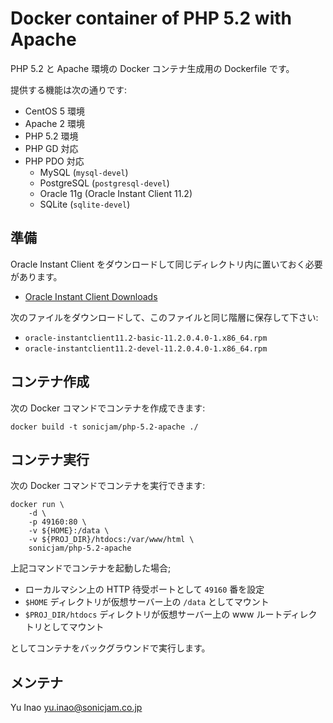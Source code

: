 Docker container of PHP 5.2 with Apache
=======================================

PHP 5.2 と Apache 環境の Docker コンテナ生成用の Dockerfile です。

提供する機能は次の通りです:

* CentOS 5 環境
* Apache 2 環境
* PHP 5.2 環境
* PHP GD 対応
* PHP PDO 対応
    * MySQL (`mysql-devel`)
    * PostgreSQL (`postgresql-devel`)
    * Oracle 11g (Oracle Instant Client 11.2)
    * SQLite (`sqlite-devel`)


準備
----

Oracle Instant Client をダウンロードして同じディレクトリ内に置いておく必要があります。

* [Oracle Instant Client Downloads](http://www.oracle.com/technetwork/database/features/instant-client/index-097480.html)

次のファイルをダウンロードして、このファイルと同じ階層に保存して下さい:

* `oracle-instantclient11.2-basic-11.2.0.4.0-1.x86_64.rpm`
* `oracle-instantclient11.2-devel-11.2.0.4.0-1.x86_64.rpm`


コンテナ作成
------------

次の Docker コマンドでコンテナを作成できます:

```
docker build -t sonicjam/php-5.2-apache ./
```


コンテナ実行
------------

次の Docker コマンドでコンテナを実行できます:

```
docker run \
    -d \
    -p 49160:80 \
    -v ${HOME}:/data \
    -v ${PROJ_DIR}/htdocs:/var/www/html \
    sonicjam/php-5.2-apache
```

上記コマンドでコンテナを起動した場合;

- ローカルマシン上の HTTP 待受ポートとして `49160` 番を設定
- `$HOME` ディレクトリが仮想サーバー上の `/data` としてマウント
- `$PROJ_DIR/htdocs` ディレクトリが仮想サーバー上の www ルートディレクトリとしてマウント

としてコンテナをバックグラウンドで実行します。


メンテナ
--------

Yu Inao <yu.inao@sonicjam.co.jp>
